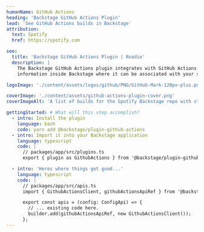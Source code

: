 ```yaml
---
humanName: GitHub Actions
heading: 'Backstage GitHub Actions Plugin'
lead: 'See GitHub Actions builds in Backstage'
attribution:
  text: Spotify
  href: https://spotify.com

seo:
  title: 'Backstage GitHub Actions Plugin | Roadie'
  description: |
    The Backstage GitHub Actions plugin integrates with GitHub Actions to show your build
    information inside Backstage where it can be associated with your services.

logoImage: './content/assets/logos/github/PNG/GitHub-Mark-120px-plus.png'

coverImage: './content/assets/github-actions-plugin-cover.png'
coverImageAlt: 'A list of builds for the Spotify Backstage repo with status and retry buttons.'

gettingStarted: # What will this step accomplish?
  - intro: Install the plugin
    language: bash
    code: yarn add @backstage/plugin-github-actions
  - intro: Import it into your Backstage application
    language: typescript
    code: |
      // packages/app/src/plugins.ts
      export { plugin as GithubActions } from '@backstage/plugin-github-actions';

  - intro: 'Heres where things get good...'
    language: typescript
    code: |
      // packages/app/src/apis.ts
      import { GithubActionsClient, githubActionsApiRef } from '@backstage/plugin-github-actions';

      export const apis = (config: ConfigApi) => {
        // ... existing code here.
        builder.add(githubActionsApiRef, new GithubActionsClient());
      };
---
```

